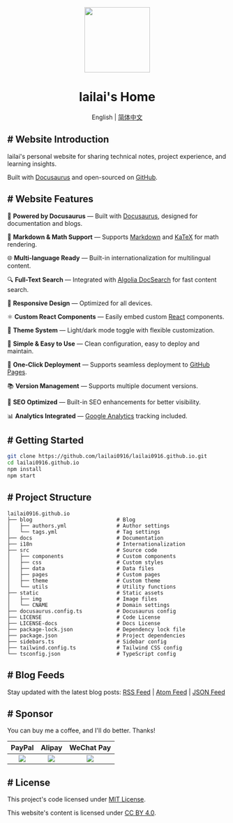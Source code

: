 <div align="center">
  <a href="https://lailai.one">
    <img src="static/img/logo.svg" width="150" height="150">
  </a>
  <h1>lailai's Home</h1>
  <p>English | <a href="README.zh-Hans.md">简体中文</a></p>
</div>

## # Website Introduction

lailai's personal website for sharing technical notes, project experience, and learning insights.

Built with [Docusaurus](https://docusaurus.io) and open-sourced on [GitHub](https://github.com/lailai0916/lailai0916.github.io).

## # Website Features

🦖 **Powered by Docusaurus** — Built with [Docusaurus](https://docusaurus.io), designed for documentation and blogs.

📝 **Markdown & Math Support** — Supports [Markdown](https://daringfireball.net/projects/markdown/) and [KaTeX](https://katex.org) for math rendering.

🌐 **Multi-language Ready** — Built-in internationalization for multilingual content.

🔍 **Full-Text Search** — Integrated with [Algolia DocSearch](https://docsearch.algolia.com) for fast content search.

📱 **Responsive Design** — Optimized for all devices.

⚛️ **Custom React Components** — Easily embed custom [React](https://react.dev) components.

🎨 **Theme System** — Light/dark mode toggle with flexible customization.

🌙 **Simple & Easy to Use** — Clean configuration, easy to deploy and maintain.

🚀 **One-Click Deployment** — Supports seamless deployment to [GitHub Pages](https://pages.github.com).

📚 **Version Management** — Supports multiple document versions.

💯 **SEO Optimized** — Built-in SEO enhancements for better visibility.

📊 **Analytics Integrated** — [Google Analytics](https://analytics.google.com) tracking included.

## # Getting Started

```bash
git clone https://github.com/lailai0916/lailai0916.github.io.git
cd lailai0916.github.io
npm install
npm start
```

## # Project Structure

```text
lailai0916.github.io
├── blog                           # Blog
│   ├── authors.yml                # Author settings
│   └── tags.yml                   # Tag settings
├── docs                           # Documentation
├── i18n                           # Internationalization
├── src                            # Source code
│   ├── components                 # Custom components
│   ├── css                        # Custom styles
│   ├── data                       # Data files
│   ├── pages                      # Custom pages
│   ├── theme                      # Custom theme
│   └── utils                      # Utility functions
├── static                         # Static assets
│   ├── img                        # Image files
│   └── CNAME                      # Domain settings
├── docusaurus.config.ts           # Docusaurus config
├── LICENSE                        # Code License
├── LICENSE-docs                   # Docs License
├── package-lock.json              # Dependency lock file
├── package.json                   # Project dependencies
├── sidebars.ts                    # Sidebar config
├── tailwind.config.ts             # Tailwind CSS config
└── tsconfig.json                  # TypeScript config
```

## # Blog Feeds

Stay updated with the latest blog posts: [RSS Feed](https://lailai.one/blog/rss.xml) | [Atom Feed](https://lailai.one/blog/atom.xml) | [JSON Feed](https://lailai.one/blog/feed.json)

## # Sponsor

You can buy me a coffee, and I'll do better. Thanks!

|               PayPal               |               Alipay               |             WeChat Pay             |
| :--------------------------------: | :--------------------------------: | :--------------------------------: |
| ![](static/img/sponsor/paypal.svg) | ![](static/img/sponsor/alipay.svg) | ![](static/img/sponsor/wechat.svg) |

## # License

This project's code licensed under [MIT License](LICENSE).

This website's content is licensed under [CC BY 4.0](LICENSE-docs).

